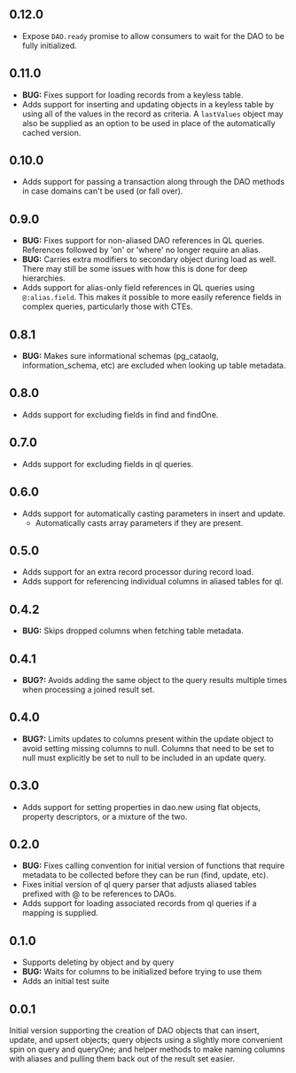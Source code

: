 ## 0.12.0

* Expose `DAO.ready` promise to allow consumers to wait for the DAO to be fully initialized.

## 0.11.0

* __BUG:__ Fixes support for loading records from a keyless table.
* Adds support for inserting and updating objects in a keyless table by using all of the values in the record as criteria. A `lastValues` object may also be supplied as an option to be used in place of the automatically cached version.

## 0.10.0

* Adds support for passing a transaction along through the DAO methods in case domains can't be used (or fall over).

## 0.9.0

* __BUG:__ Fixes support for non-aliased DAO references in QL queries. References followed by 'on' or 'where' no longer require an alias.
* __BUG:__ Carries extra modifiers to secondary object during load as well. There may still be some issues with how this is done for deep hierarchies.
* Adds support for alias-only field references in QL queries using `@:alias.field`. This makes it possible to more easily reference fields in complex queries, particularly those with CTEs.

## 0.8.1

* __BUG:__ Makes sure informational schemas (pg_cataolg, information_schema, etc) are excluded when looking up table metadata.

## 0.8.0

* Adds support for excluding fields in find and findOne.

## 0.7.0

* Adds support for excluding fields in ql queries.

## 0.6.0

* Adds support for automatically casting parameters in insert and update.
  * Automatically casts array parameters if they are present.

## 0.5.0

* Adds support for an extra record processor during record load.
* Adds support for referencing individual columns in aliased tables for ql.

## 0.4.2

* __BUG:__ Skips dropped columns when fetching table metadata.

## 0.4.1

* __BUG?:__ Avoids adding the same object to the query results multiple times when processing a joined result set.

## 0.4.0

* __BUG?:__ Limits updates to columns present within the update object to avoid setting missing columns to null. Columns that need to be set to null must explicitly be set to null to be included in an update query.

## 0.3.0

* Adds support for setting properties in dao.new using flat objects, property descriptors, or a mixture of the two.

## 0.2.0

* __BUG:__ Fixes calling convention for initial version of functions that require metadata to be collected before they can be run (find, update, etc).
* Fixes initial version of ql query parser that adjusts aliased tables prefixed with @ to be references to DAOs.
* Adds support for loading associated records from ql queries if a mapping is supplied.

## 0.1.0

* Supports deleting by object and by query
* __BUG:__ Waits for columns to be initialized before trying to use them
* Adds an initial test suite

## 0.0.1

Initial version supporting the creation of DAO objects that can insert, update, and upsert objects; query objects using a slightly more convenient spin on query and queryOne; and helper methods to make naming columns with aliases and pulling them back out of the result set easier.
